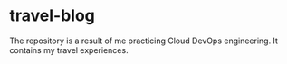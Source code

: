 # travel-blog
The repository is a result of me practicing Cloud DevOps engineering. It contains my travel experiences.
